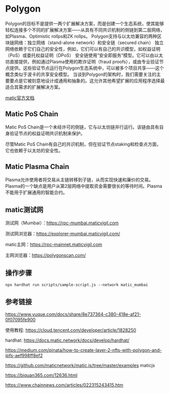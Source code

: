 # Polygon
Polygon的目标不是提供一两个扩展解决方案，而是创建一个生态系统，使其能够轻松连接多个不同的扩展解决方案——从具有不同共识机制的侧链到第二层网络，如Plasma、Optimistic rollps和ZK rollps。
Polygon支持与以太坊兼容的两种区块链网络：独立网络（stand-alone network）和安全链（secured chain）
独立网络依赖于它们自己的安全性，例如，它们可以有自己的共识模型，如权益证明（PoS）或委托权益证明（DPoS）
安全链使用“安全即服务”模型。它可以由以太坊直接提供，例如通过Plasma使用的欺诈证明（fraud proofs），或由专业验证节点提供。这些验证节点运行在Polygon生态系统中，可以被多个项目共享——这个概念类似于波卡的共享安全模型。
当谈到Polygon的架构时，我们需要关注的主要要点是它被刻意地设计成通用和抽象的。这允许其他希望扩展的应用程序选择最适合其需求的扩展解决方案。

[matic官方文档](https://docs.matic.network/docs/develop/getting-started)

## Matic PoS Chain
Matic PoS Chain是一个未经许可的侧链，它与以太坊链并行运行。该链由具有自身验证节点的权益证明共识机制来保护。

尽管Matic PoS Chain有自己的共识机制，但在验证节点staking和检查点方面，它也依赖于以太坊的安全性。

## Matic Plasma Chain
Plasma允许使用者将交易从主链转移到子链，从而实现快速和廉价的交易。Plasma的一个缺点是用户从第2层网络中提取资金需要很长的等待时间。Plasma不能用于扩展通用的智能合约。

## matic测试网
测试网（Mumbai）：https://rpc-mumbai.maticvigil.com

测试网浏览器：https://explorer-mumbai.maticvigil.com/

matic主网：https://rpc-mainnet.maticvigil.com

主网浏览器：https://polygonscan.com/

## 操作步骤
`npx hardhat run scripts/sample-script.js --network matic_mumbai`

## 参考链接

https://www.yuque.com/docs/share/8e737364-c380-418e-af21-0f07095fe900

使用教程: https://cloud.tencent.com/developer/article/1828250

hardhat: https://docs.matic.network/docs/develop/hardhat/

https://medium.com/pinata/how-to-create-layer-2-nfts-with-polygon-and-ipfs-aef998ff8ef2

https://github.com/maticnetwork/matic.js/tree/master/examples  maticjs

https://biquan365.com/12636.html

https://www.chainnews.com/articles/022315243415.htm